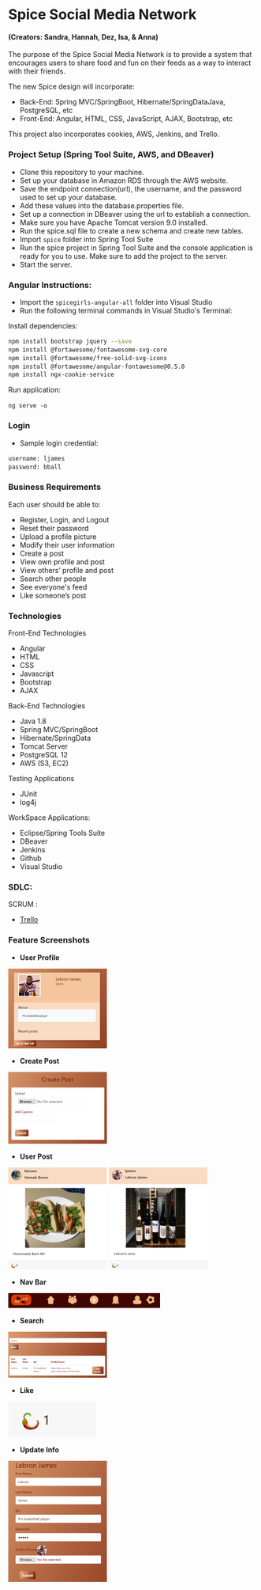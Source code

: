 # Spice Social Media Network
#### (Creators: Sandra, Hannah, Dez, Isa, & Anna)
The purpose of the Spice Social Media Network is to provide a system that encourages users to share food and fun on their feeds as a way to interact with their friends.

The new Spice design will incorporate:
- Back-End: Spring MVC/SpringBoot, Hibernate/SpringDataJava, PostgreSQL, etc
- Front-End: Angular, HTML, CSS, JavaScript, AJAX, Bootstrap, etc

This project also incorporates cookies, AWS, Jenkins, and Trello.

### Project Setup (Spring Tool Suite, AWS, and DBeaver)
- Clone this repository to your machine.
- Set up your database in Amazon RDS through the AWS website.
- Save the endpoint connection(url), the username, and the password used to set up your database.
- Add these values into the database.properties file.
- Set up a connection in DBeaver using the url to establish a connection.
- Make sure you have Apache Tomcat version 9.0 installed.
- Run the spice.sql file to create a new schema and create new tables.
- Import `spice` folder into Spring Tool Suite
- Run the spice project in Spring Tool Suite and the console application is ready for you to use. Make sure to add the project to the server.
- Start the server.

### Angular Instructions:

- Import the `spicegirls-angular-all` folder into Visual Studio
- Run the following terminal commands in Visual Studio's Terminal:

Install dependencies:

```sh
npm install bootstrap jquery --save
npm install @fortawesome/fontawesome-svg-core
npm install @fortawesome/free-solid-svg-icons
npm install @fortawesome/angular-fontawesome@0.5.0
npm install ngx-cookie-service
```
Run application:

`ng serve -o`

### Login
- Sample login credential:

```sh
username: ljames
password: bball
```

### Business Requirements
Each user should be able to:
- Register, Login, and Logout
- Reset their password
- Upload a profile picture
- Modify their user information
- Create a post
- View own profile and post
- View others’ profile and post
- Search other people
- See everyone's feed
- Like someone’s post

### Technologies
Front-End Technologies
- Angular
- HTML
- CSS
- Javascript
- Bootstrap
- AJAX

Back-End Technologies
- Java 1.8
- Spring MVC/SpringBoot
- Hibernate/SpringData
- Tomcat Server
- PostgreSQL 12
- AWS (S3, EC2)

Testing Applications
- JUnit
- log4j 

WorkSpace Applications:
- Eclipse/Spring Tools Suite
- DBeaver
- Jenkins
- Github
- Visual Studio

### SDLC:
SCRUM : 
- [Trello](https://trello.com/b/M0AWhrYz/spice-girlz)

### Feature Screenshots
- **User Profile**

![GitHub Logo](images/readme_img/profile1.png)

- **Create Post**

![GitHub Logo](images/readme_img/create_post1.png)

- **User Post**

![GitHub Logo](images/readme_img/hannah1.png)
![GitHub Logo](images/readme_img/lebron1.png)

- **Nav Bar**

![GitHub Logo](images/readme_img/navbar1.png)

- **Search**

![GitHub Logo](images/readme_img/search1.png)

- **Like**

![GitHub Logo](images/readme_img/like1.png)

- **Update Info**


![GitHub Logo](images/readme_img/update_info1.png)
